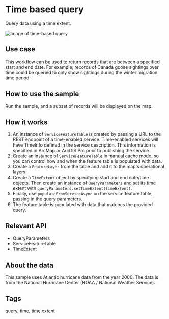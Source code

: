 # Time based query

Query data using a time extent. 

![Image of time-based query](time-based-query.png)

## Use case

This workflow can be used to return records that are between a specified start and end date. For example, records of Canada goose sightings over time could be queried to only show sightings during the winter migration time period.

## How to use the sample

Run the sample, and a subset of records will be displayed on the map.

## How it works

1. An instance of `ServiceFeatureTable` is created by passing a URL to the REST endpoint of a time-enabled service. Time-enabled services will have TimeInfo defined in the service description. This information is specified in ArcMap or ArcGIS Pro prior to publishing the service.
2. Create an instance of `ServiceFeatureTable` in manual cache mode, so you can control how and when the feature table is populated with data.
3. Create a `FeatureLayer` from the table and add it to the map's operational layers.
4. Create a `TimeExtent` object by specifying start and end date/time objects. Then create an instance of `QueryParameters` and set its time extent with `queryParameters.setTimeExtent(timeExtent)`.
5. Finally, use `populateFromServiceAsync` on the service feature table, passing in the query parameters.
6. The feature table is populated with data that matches the provided query.

## Relevant API

* QueryParameters
* ServiceFeatureTable
* TimeExtent

## About the data

This sample uses Atlantic hurricane data from the year 2000. The data is from the National Hurricane Center (NOAA / National Weather Service).

## Tags

query, time, time extent
